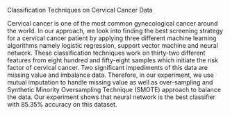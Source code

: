 Classification Techniques on Cervical Cancer Data

Cervical cancer is one of the most common gynecological cancer around the world. In our approach, we look into finding the best screening strategy for a cervical cancer patient by applying three different machine learning algorithms namely logistic regression, support vector machine and neural network. These classification techniques work on thirty-two different features from eight hundred and fifty-eight samples which initiate the risk factor of cervical cancer. Two significant impediments of this data are missing value and imbalance data. Therefore, in our experiment, we use mutual imputation to handle missing value as well as over-sampling and Synthetic Minority Oversampling Technique (SMOTE) approach to balance the data. Our experiment shows that neural network is the best classifier with 85.35% accuracy on this dataset.
